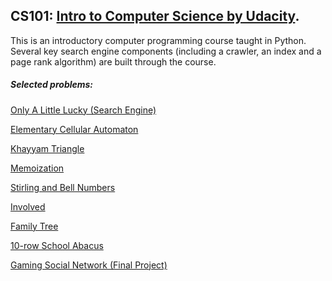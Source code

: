 CS101: [Intro to Computer Science by Udacity](https://www.udacity.com/course/cs101).
------
This is an introductory computer programming course taught in Python. Several key search engine components (including a crawler, an index and a page rank algorithm) are built through the course.

##### Selected problems:

[Only A Little Lucky (Search Engine)](https://github.com/lisalisadong/CS101/blob/cb38bf79dff89427a9ba8da2b567baee24c8ec1a/07_lesson_6/problem_set_starred/onlyALittleLucky.py)

[Elementary Cellular Automaton](https://github.com/lisalisadong/CS101/blob/a01de7444e4cd5d7f656473317436a2407d7bada/09_challenging_practice_problems/elementaryCellularAutomation.py)

[Khayyam Triangle](https://github.com/lisalisadong/CS101/blob/cb38bf79dff89427a9ba8da2b567baee24c8ec1a/07_lesson_6/problem_set_starred/khayyamTriangle.py)

[Memoization](https://github.com/lisalisadong/CS101/blob/cb38bf79dff89427a9ba8da2b567baee24c8ec1a/06_lesson_5/problem_set/memoization.py)

[Stirling and Bell Numbers](https://github.com/lisalisadong/CS101/blob/a01de7444e4cd5d7f656473317436a2407d7bada/09_challenging_practice_problems/stirlingAndBell.py)

[Involved](https://github.com/lisalisadong/CS101/blob/a01de7444e4cd5d7f656473317436a2407d7bada/06_lesson_5/problem_set/involved.py)

[Family Tree](https://github.com/lisalisadong/CS101/blob/cb38bf79dff89427a9ba8da2b567baee24c8ec1a/07_lesson_6/problem_set_starred/familyTree.py)

[10-row School Abacus](https://github.com/lisalisadong/CS101/blob/6b26f564aa2d0cebed588d2f438cc3247c0d2d7a/02_lesson_2/problem_set_optional_2/10RowAbacus.py)

[Gaming Social Network (Final Project)](https://github.com/lisalisadong/CS101/blob/master/10_final_project/gamingSocialNetwork.py)
